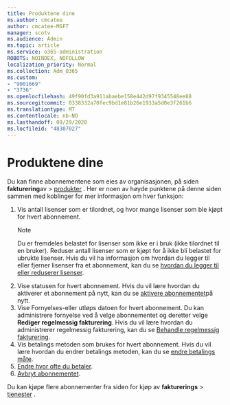 ```yaml
---
title: Produktene dine
ms.author: cmcatee
author: cmcatee-MSFT
manager: scotv
ms.audience: Admin
ms.topic: article
ms.service: o365-administration
ROBOTS: NOINDEX, NOFOLLOW
localization_priority: Normal
ms.collection: Adm_O365
ms.custom:
- "9001669"
- "3736"
ms.openlocfilehash: 49f90fd3a911abaebe158e442d97f9345548ee88
ms.sourcegitcommit: 0338332a70fec9bd1e81b26e1933a5d0e3f261b6
ms.translationtype: MT
ms.contentlocale: nb-NO
ms.lasthandoff: 09/29/2020
ms.locfileid: "48307027"
---
```

# <a name="your-products"></a>Produktene dine

Du kan finne abonnementene som eies av organisasjonen, på siden **fakturering**av  >  [produkter](https://go.microsoft.com/fwlink/p/?linkid=842054) . Her er noen av høyde punktene på denne siden sammen med koblinger for mer informasjon om hver funksjon:

1. Vis antall lisenser som er tilordnet, og hvor mange lisenser som ble kjøpt for hvert abonnement.
    > [!NOTE]
    > Du er fremdeles belastet for lisenser som ikke er i bruk (ikke tilordnet til en bruker). Reduser antall lisenser som er kjøpt for å ikke bli belastet for ubrukte lisenser. Hvis du vil ha informasjon om hvordan du legger til eller fjerner lisenser fra et abonnement, kan du se [hvordan du legger til eller reduserer lisenser](https://docs.microsoft.com/alchemyinsights/how-to-add-or-reduce-licenses).
2. Vise statusen for hvert abonnement. Hvis du vil lære hvordan du aktiverer et abonnement på nytt, kan du se [aktivere abonnementet](reactivate-your-subscription.md)på nytt.
3. Vise Fornyelses-eller utløps datoen for hvert abonnement. Du kan administrere fornyelse ved å velge abonnementet og deretter velge **Rediger regelmessig fakturering**. Hvis du vil lære hvordan du administrerer regelmessig fakturering, kan du se [Behandle regelmessig fakturering](manage-auto-renewal.md).
4. Vis betalings metoden som brukes for hvert abonnement. Hvis du vil lære hvordan du endrer betalings metoden, kan du se [endre betalings måte](change-payment-method.md).
5. [Endre hvor ofte du betaler](change-how-often-you-pay.md).
6. [Avbryt abonnementet](https://go.microsoft.com/fwlink/?linkid=2119113).

Du kan kjøpe flere abonnementer fra siden for kjøp av **fakturerings**  >  [tjenester](https://go.microsoft.com/fwlink/p/?linkid=868433) .